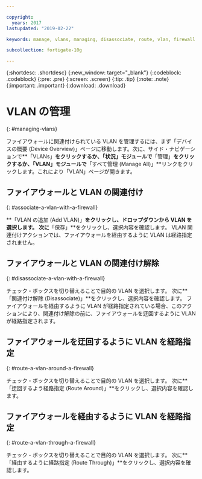 ```yaml
---

copyright:
  years: 2017
lastupdated: "2019-02-22"

keywords: manage, vlans, managing, disassociate, route, vlan, firewall

subcollection: fortigate-10g

---
```


{:shortdesc: .shortdesc}
{:new_window: target="_blank"}
{:codeblock: .codeblock}
{:pre: .pre}
{:screen: .screen}
{:tip: .tip}
{:note: .note}
{:important: .important}
{:download: .download}

# VLAN の管理
{: #managing-vlans}

ファイアウォールに関連付けられている VLAN を管理するには、まず「デバイスの概要 (Device Overview)」ページに移動します。次に、サイド・ナビゲーションで**「VLANs」**をクリックするか、「状況」モジュールで**「管理」**をクリックするか、「VLAN」モジュールで**「すべて管理 (Manage All)」**リンクをクリックします。これにより「VLAN」ページが開きます。

## ファイアウォールと VLAN の関連付け
{: #associate-a-vlan-with-a-firewall}

**「VLAN の追加 (Add VLAN)」**をクリックし、ドロップダウンから VLAN を選択します。 次に**「保存」**をクリックし、選択内容を確認します。
VLAN 関連付けアクションでは、ファイアウォールを経由するように VLAN は経路指定されません。

## ファイアウォールと VLAN の関連付け解除
{: #disassociate-a-vlan-with-a-firewall}

チェック・ボックスを切り替えることで目的の VLAN を選択します。 次に**「関連付け解除 (Disassociate)」**をクリックし、選択内容を確認します。
ファイアウォールを経由するように VLAN が経路指定されている場合、このアクションにより、関連付け解除の前に、ファイアウォールを迂回するように VLAN が経路指定されます。

## ファイアウォールを迂回するように VLAN を経路指定
{: #route-a-vlan-around-a-firewall}

チェック・ボックスを切り替えることで目的の VLAN を選択します。 次に**「迂回するよう経路指定 (Route Around)」**をクリックし、選択内容を確認します。

## ファイアウォールを経由するように VLAN を経路指定
{: #route-a-vlan-through-a-firewall}

チェック・ボックスを切り替えることで目的の VLAN を選択します。 次に**「経由するように経路指定 (Route Through)」**をクリックし、選択内容を確認します。
